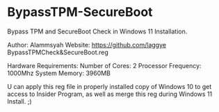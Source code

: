 # BypassTPM-SecureBoot
Bypass TPM and SecureBoot Check in Windows 11 Installation.

Author:	Alammsyah
Website:	https://github.com/laggye
BypassTPMCheck&SecureBoot.reg

Hardware Requirements:
Number of Cores: 2
Processor Frequency: 1000Mhz
System Memory: 3960MB

U can apply this reg file in properly installed copy of Windows 10 to get access to Insider Program, as well as merge this reg during Windows 11 Install. 
;)
